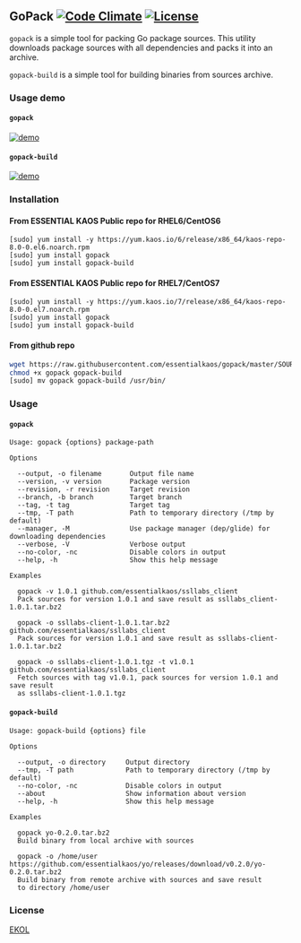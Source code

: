 ## GoPack [![Code Climate](https://codeclimate.com/github/essentialkaos/gopack/badges/gpa.svg)](https://codeclimate.com/github/essentialkaos/gopack) [![License](https://gh.kaos.io/ekol.svg)](https://essentialkaos.com/ekol)

`gopack` is a simple tool for packing Go package sources. This utility downloads package sources with all dependencies and packs it into an archive.

`gopack-build` is a simple tool for building binaries from sources archive.

### Usage demo

#### `gopack`

[![demo](https://gh.kaos.io/gopack-140.gif)](#usage-demo)

#### `gopack-build`

[![demo](https://gh.kaos.io/gopack-build-100.gif)](#usage-demo)

### Installation

#### From ESSENTIAL KAOS Public repo for RHEL6/CentOS6

```
[sudo] yum install -y https://yum.kaos.io/6/release/x86_64/kaos-repo-8.0-0.el6.noarch.rpm
[sudo] yum install gopack
[sudo] yum install gopack-build
```

#### From ESSENTIAL KAOS Public repo for RHEL7/CentOS7

```
[sudo] yum install -y https://yum.kaos.io/7/release/x86_64/kaos-repo-8.0-0.el7.noarch.rpm
[sudo] yum install gopack
[sudo] yum install gopack-build
```

#### From github repo

```bash
wget https://raw.githubusercontent.com/essentialkaos/gopack/master/SOURCES/gopack
chmod +x gopack gopack-build
[sudo] mv gopack gopack-build /usr/bin/
```

### Usage

#### `gopack`

```
Usage: gopack {options} package-path

Options

  --output, -o filename       Output file name
  --version, -v version       Package version
  --revision, -r revision     Target revision
  --branch, -b branch         Target branch
  --tag, -t tag               Target tag
  --tmp, -T path              Path to temporary directory (/tmp by default)
  --manager, -M               Use package manager (dep/glide) for downloading dependencies
  --verbose, -V               Verbose output
  --no-color, -nc             Disable colors in output
  --help, -h                  Show this help message

Examples

  gopack -v 1.0.1 github.com/essentialkaos/ssllabs_client
  Pack sources for version 1.0.1 and save result as ssllabs_client-1.0.1.tar.bz2

  gopack -o ssllabs-client-1.0.1.tar.bz2 github.com/essentialkaos/ssllabs_client
  Pack sources for version 1.0.1 and save result as ssllabs-client-1.0.1.tar.bz2

  gopack -o ssllabs-client-1.0.1.tgz -t v1.0.1 github.com/essentialkaos/ssllabs_client
  Fetch sources with tag v1.0.1, pack sources for version 1.0.1 and save result 
  as ssllabs-client-1.0.1.tgz

```

#### `gopack-build`
```
Usage: gopack-build {options} file

Options

  --output, -o directory     Output directory
  --tmp, -T path             Path to temporary directory (/tmp by default)
  --no-color, -nc            Disable colors in output
  --about                    Show information about version
  --help, -h                 Show this help message

Examples

  gopack yo-0.2.0.tar.bz2
  Build binary from local archive with sources

  gopack -o /home/user https://github.com/essentialkaos/yo/releases/download/v0.2.0/yo-0.2.0.tar.bz2
  Build binary from remote archive with sources and save result
  to directory /home/user

```

### License

[EKOL](https://essentialkaos.com/ekol)
